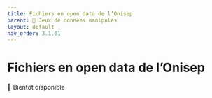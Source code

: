 ```yaml
---
title: Fichiers en open data de l’Onisep
parent: 🧩 Jeux de données manipulés
layout: default
nav_order: 3.1.01
---
```


# Fichiers en open data de l’Onisep

🚧 Bientôt disponible